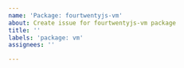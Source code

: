 ```yaml
---
name: 'Package: fourtwentyjs-vm'
about: Create issue for fourtwentyjs-vm package
title: ''
labels: 'package: vm'
assignees: ''

---
```



